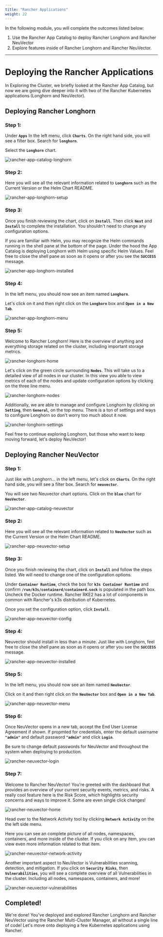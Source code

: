 ```yaml
---
title: "Rancher Applications"
weight: 22
---
```


In the following module, you will complete the outcomes listed below:

1. Use the Rancher App Catalog to deploy Rancher Longhorn and Rancher NeuVector
2. Explore features inside of Rancher Longhorn and Rancher NeuVector.

---


# Deploying the Rancher Applications

In Exploring the Cluster, we briefly looked at the Rancher App Catalog, but now we are going dive deeper into it with two of the Rancher Kubernetes applications (Longhorn and NeuVector).

## Deploying Rancher Longhorn

### Step 1:

Under **`Apps`** In the left menu, click **`Charts`**. On the right hand side, you will see a filter box. Search for **`longhorn`**.

Select the **`Longhorn`** chart.

![rancher-app-catalog-longhorn](/static/images/content/22-app-longhorn-search.png)

### Step 2:

Here you will see all the relevant information related to **`Longhorn`** such as the Current Version or the Helm Chart README.

![rancher-app-longhorn-setup](/static/images/content/22-app-longhorn-setup.png)

### Step 3:

Once you finish reviewing the chart, click on **`Install`**. Then click **`Next`** and **`Install`** to complete the 
installation. You shouldn't need to change any configuration options.

If you are familiar with Helm, you may recognize the Helm commands running in the shell pane at the bottom of the page.
Under the hood the App Catalog is deploying Longhorn with Helm using specific Helm Values.
Feel free to close the shell pane as soon as it opens or after you see the **`SUCCESS`** 
message. 

![rancher-app-longhorn-installed](/static/images/content/22-app-longhorn-installed.png)

### Step 4:

In the left menu, you should now see an item named **`Longhorn`**.

Let's click on it and then right click on the **`Longhorn`** box and **`Open in a New Tab`**.

![rancher-app-longhorn-menu](/static/images/content/22-app-longhorn-menu.png)

### Step 5:

Welcome to Rancher Longhorn! Here is the overview of anything and everything storage related on the cluster, including important storage metrics.

![rancher-longhorn-home](/static/images/content/22-longhorn-home.png)

Let's click on the green circle surrounding **`Nodes`**. This will take us to a detailed view of all nodes in our cluster. In this view you able to view metrics of each of the nodes and update configuration options by clicking on the three line menu.

![rancher-longhorn-nodes](/static/images/content/22-longhorn-nodes.png)

Additionally, we are able to manage and configure Longhorn by clicking on **`Setting`**, then **`General`**, on the top menu. There is a ton of settings and ways to configure Longhorn so don't worry too much about it now.

![rancher-longhorn-settings](/static/images/content/22-longhorn-settings.png)

Feel free to continue exploring Longhorn, but those who want to keep moving forward, let's deploy NeuVector!

## Deploying Rancher NeuVector

### Step 1:

Just like with Longhorn... in the left menu, let's click on **`Charts`**. On the right hand side, you will see a 
filter box. Search for **`neuvector`**.

You will see two Neuvector chart options. Click on the **`blue`** chart for **`NeuVector`**.

![rancher-app-catalog-neuvector](/static/images/content/22-app-neuvector-search.png)

### Step 2:

Here you will see all the relevant information related to **`NeuVector`** such as the Current Version or the Helm Chart README.

![rancher-app-neuvector-setup](/static/images/content/22-app-neuvector-setup.png)


### Step 3:

Once you finish reviewing the chart, click on **`Install`** and follow the steps listed. We will need to change one 
of the configuration options.

Under **`Container Runtime`**, check the box for **`k3s Container Runtime`** and confirm 
**`/run/k3s/containerd/containerd.sock`** is populated in the path box. Uncheck the Docker runtime.
Rancher RKE2 has a lot of components in common with Rancher's k3s distribution of Kubernetes.

Once you set the configuration option, click **`Install`**.

![rancher-app-neuvector-config](/static/images/content/22-app-neuvector-config.png)

### Step 4:

Neuvector should install in less than a minute. Just like with Longhorn, feel free to close the shell pane as 
soon as it opens or after you see the **`SUCCESS`** message.

![rancher-app-neuvector-installed](/static/images/content/22-app-neuvector-installed.png)

### Step 5:

In the left menu, you should now see an item named **`NeuVector`**.

Click on it and then right click on the **`NeuVector`** box and **`Open in a New Tab`**.

![rancher-app-neuvector-menu](/static/images/content/22-app-neuvector-menu.png)

### Step 6:

Once NeuVector opens in a new tab, accept the End User License Agreement if shown. If propmted for credentials, 
enter the default username **`"admin"`** and default password **`"admin"`** and click **`Login`**.

Be sure to change default passwords for NeuVector and throughout the system when deploying to production.

![rancher-neuvector-login](/static/images/content/22-neuvector-login.png)

### Step 7:

Welcome to Rancher NeuVector! You're greeted with the dashboard that provides an overview of your current security events, metrics, and risks. A really cool feature here is the Risk Score, which highlights security concerns and ways to improve it. Some are even single click changes!

![rancher-neuvector-home](/static/images/content/22-neuvector-home.png)

Head over to the Network Activity tool by clicking **`Network Activity`** on the the left side menu. 

Here you can see an complete picture of all nodes, namespaces, containers, and more inside of the cluster. If you 
click on any item, you can view even more information related to that item.

![rancher-neuvector-network-activity](/static/images/content/22-neuvector-network-activity.png)

Another important aspect to NeuVector is Vulnerabilities scanning, detection, and mitigation. If you click on **`Security Risks`**, then **`Vulnerabilities`**, you will see a complete overview of all Vulnerabilities in the cluster. Including all nodes, namespaces, containers, and more!

![rancher-neuvector-vulnerabilities](/static/images/content/22-neuvector-vulnerabilities.png)


## Completed!

We're done! You've deployed and explored Rancher Longhorn and Rancher NeuVector using the Rancher Multi-Cluster 
Manager, all without a single line of code! Let's move onto deploying a few Kubernetes applications using Rancher.
